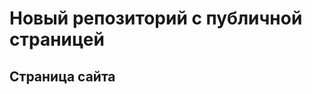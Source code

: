 # Новый репозиторий с публичной страницей

## Страница сайта 
<!-- Вставить ссылкук на публичную страницу -->